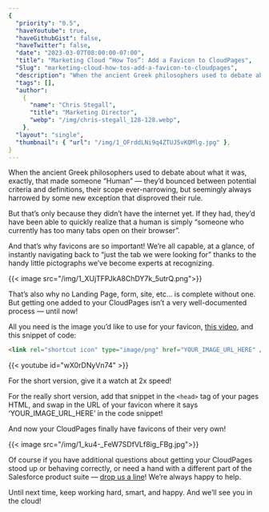 ```yaml
---
{
  "priority": "0.5",
  "haveYoutube": true,
  "haveGithubGist": false,
  "haveTwitter": false,
  "date": "2023-03-07T08:00:00-07:00",
  "title": "Marketing Cloud “How Tos”: Add a Favicon to CloudPages",
  "Slug": "marketing-cloud-how-tos-add-a-favicon-to-cloudpages",
  "description": "When the ancient Greek philosophers used to debate about what it was, exactly, that made someone “Human” — they’d bounced between…",
  "tags": [],
  "author":
    {
      "name": "Chris Stegall",
      "title": "Marketing Director",
      "webp": "/img/chris-stegall_128-128.webp",
    },
  "layout": "single",
  "thumbnail": { "url": "/img/1_OFrddLNi9q4ZTUJ5vKQMlg.jpg" },
}
---
```


When the ancient Greek philosophers used to debate about what it was, exactly, that made someone “Human” — they’d bounced between potential criteria and definitions, their scope ever-narrowing, but seemingly always harrowed by some new exception that disproved their rule.

But that’s only because they didn’t have the internet yet. If they had, they’d have been able to quickly realize that a human is simply “someone who currently has too many tabs open on their browser”.

And that’s why favicons are so important! We’re all capable, at a glance, of instantly navigating back to “just the tab we were looking for” thanks to the handy little pictographs we’ve become experts at recognizing.

{{< image src="/img/1_XUjTFPJkA8ChDY7k_5utrQ.png">}}

That’s also why no Landing Page, form, site, etc… is complete without one. But getting one added to your CloudPages isn’t a very well-documented process — until now!

All you need is the image you’d like to use for your favicon, [this video](https://www.youtube.com/watch?v=wX0rDNyVn74), and this snippet of code:

```html
<link rel="shortcut icon" type="image/png" href="YOUR_IMAGE_URL_HERE" />
```

{{< youtube id="wX0rDNyVn74" >}}

For the short version, give it a watch at 2x speed!

For the really short version, add that snippet in the `<head>` tag of your pages HTML, and swap in the URL of your favicon where it says ‘YOUR_IMAGE_URL_HERE’ in the code snippet!

And now your CloudPages finally have favicons of their very own!

{{< image src="/img/1_ku4-_FeW7SDfVLf8ig_FBg.jpg">}}

Of course if you have additional questions about getting your CloudPages stood up or behaving correctly, or need a hand with a different part of the Salesforce product suite — [drop us a line](https://appexchange.salesforce.com/appxConsultingListingDetail?listingId=a0N30000001gF9jEAE)! We’re always happy to help.

Until next time, keep working hard, smart, and happy. And we’ll see you in the cloud!
